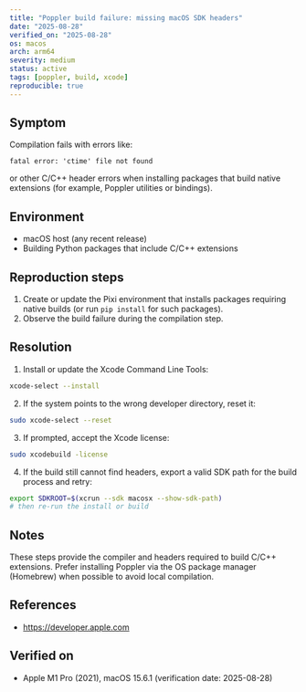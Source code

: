 ```yaml
---
title: "Poppler build failure: missing macOS SDK headers"
date: "2025-08-28"
verified_on: "2025-08-28"
os: macos
arch: arm64
severity: medium
status: active
tags: [poppler, build, xcode]
reproducible: true
---
```


Symptom
-------

Compilation fails with errors like:

```
fatal error: 'ctime' file not found
```

or other C/C++ header errors when installing packages that build native extensions (for example, Poppler utilities or bindings).

Environment
-----------

- macOS host (any recent release)
- Building Python packages that include C/C++ extensions

Reproduction steps
------------------

1. Create or update the Pixi environment that installs packages requiring native builds (or run `pip install` for such packages).
2. Observe the build failure during the compilation step.

Resolution
----------

1. Install or update the Xcode Command Line Tools:

```bash
xcode-select --install
```

2. If the system points to the wrong developer directory, reset it:

```bash
sudo xcode-select --reset
```

3. If prompted, accept the Xcode license:

```bash
sudo xcodebuild -license
```

4. If the build still cannot find headers, export a valid SDK path for the build process and retry:

```bash
export SDKROOT=$(xcrun --sdk macosx --show-sdk-path)
# then re-run the install or build
```

Notes
-----

These steps provide the compiler and headers required to build C/C++ extensions. Prefer installing Poppler via the OS package manager (Homebrew) when possible to avoid local compilation.

References
----------

- https://developer.apple.com

Verified on
----------

- Apple M1 Pro (2021), macOS 15.6.1 (verification date: 2025-08-28)
